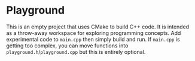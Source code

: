 # Playground

This is an empty project that uses CMake to build C++ code. It is intended as a throw-away workspace for exploring programming concepts. Add experimental code to `main.cpp` then simply build and run. If `main.cpp` is getting too complex, you can move functions into `playground.h`/`playground.cpp` but this is entirely optional.
